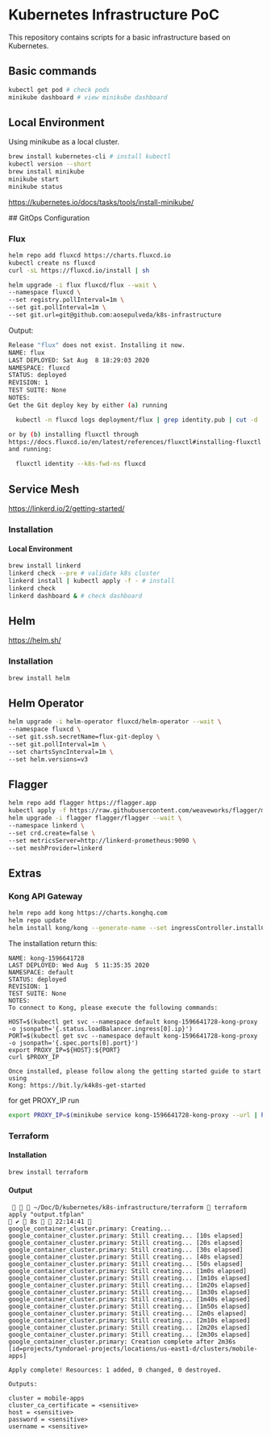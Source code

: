 # Kubernetes Infrastructure PoC

This repository contains scripts for a basic infrastructure based on Kubernetes.

## Basic commands

```bash
kubectl get pod # check pods
minikube dashboard # view minikube dashboard
```

## Local Environment

Using minikube as a local cluster.

```bash
brew install kubernetes-cli # install kubectl
kubectl version --short
brew install minikube
minikube start
minikube status
```
<https://kubernetes.io/docs/tasks/tools/install-minikube/>



## GitOps Configuration

### Flux

```bash
helm repo add fluxcd https://charts.fluxcd.io
kubectl create ns fluxcd
curl -sL https://fluxcd.io/install | sh
```

```bash
helm upgrade -i flux fluxcd/flux --wait \
--namespace fluxcd \
--set registry.pollInterval=1m \
--set git.pollInterval=1m \
--set git.url=git@github.com:aosepulveda/k8s-infrastructure
```

Output:

```bash
Release "flux" does not exist. Installing it now.
NAME: flux
LAST DEPLOYED: Sat Aug  8 18:29:03 2020
NAMESPACE: fluxcd
STATUS: deployed
REVISION: 1
TEST SUITE: None
NOTES:
Get the Git deploy key by either (a) running

  kubectl -n fluxcd logs deployment/flux | grep identity.pub | cut -d '"' -f2

or by (b) installing fluxctl through
https://docs.fluxcd.io/en/latest/references/fluxctl#installing-fluxctl
and running:

  fluxctl identity --k8s-fwd-ns fluxcd
```

## Service Mesh

<https://linkerd.io/2/getting-started/>

### Installation

#### Local Environment

```bash
brew install linkerd
linkerd check --pre # validate k8s cluster
linkerd install | kubectl apply -f - # install
linkerd check
linkerd dashboard & # check dashboard
```

## Helm

<https://helm.sh/>

### Installation

```bash
brew install helm
```

## Helm Operator

```bash
helm upgrade -i helm-operator fluxcd/helm-operator --wait \
--namespace fluxcd \
--set git.ssh.secretName=flux-git-deploy \
--set git.pollInterval=1m \
--set chartsSyncInterval=1m \
--set helm.versions=v3
```

## Flagger

```bash
helm repo add flagger https://flagger.app
kubectl apply -f https://raw.githubusercontent.com/weaveworks/flagger/master/artifacts/flagger/crd.yaml
helm upgrade -i flagger flagger/flagger --wait \
--namespace linkerd \
--set crd.create=false \
--set metricsServer=http://linkerd-prometheus:9090 \
--set meshProvider=linkerd
```

## Extras

### Kong API Gateway

```bash
helm repo add kong https://charts.konghq.com
helm repo update
helm install kong/kong --generate-name --set ingressController.installCRDs=false
```

The installation return this:

```
NAME: kong-1596641728
LAST DEPLOYED: Wed Aug  5 11:35:35 2020
NAMESPACE: default
STATUS: deployed
REVISION: 1
TEST SUITE: None
NOTES:
To connect to Kong, please execute the following commands:

HOST=$(kubectl get svc --namespace default kong-1596641728-kong-proxy -o jsonpath='{.status.loadBalancer.ingress[0].ip}')
PORT=$(kubectl get svc --namespace default kong-1596641728-kong-proxy -o jsonpath='{.spec.ports[0].port}')
export PROXY_IP=${HOST}:${PORT}
curl $PROXY_IP

Once installed, please follow along the getting started guide to start using
Kong: https://bit.ly/k4k8s-get-started
```

for get PROXY_IP run

```bash
export PROXY_IP=$(minikube service kong-1596641728-kong-proxy --url | head -1)
```

### Terraform

#### Installation

```bash
brew install terraform
```

#### Output

```base
    ~/Doc/D/kubernetes/k8s-infrastructure/terraform  terraform apply "output.tfplan"                                                                  ✔  8s   22:14:41 
google_container_cluster.primary: Creating...
google_container_cluster.primary: Still creating... [10s elapsed]
google_container_cluster.primary: Still creating... [20s elapsed]
google_container_cluster.primary: Still creating... [30s elapsed]
google_container_cluster.primary: Still creating... [40s elapsed]
google_container_cluster.primary: Still creating... [50s elapsed]
google_container_cluster.primary: Still creating... [1m0s elapsed]
google_container_cluster.primary: Still creating... [1m10s elapsed]
google_container_cluster.primary: Still creating... [1m20s elapsed]
google_container_cluster.primary: Still creating... [1m30s elapsed]
google_container_cluster.primary: Still creating... [1m40s elapsed]
google_container_cluster.primary: Still creating... [1m50s elapsed]
google_container_cluster.primary: Still creating... [2m0s elapsed]
google_container_cluster.primary: Still creating... [2m10s elapsed]
google_container_cluster.primary: Still creating... [2m20s elapsed]
google_container_cluster.primary: Still creating... [2m30s elapsed]
google_container_cluster.primary: Creation complete after 2m36s [id=projects/tyndorael-projects/locations/us-east1-d/clusters/mobile-apps]

Apply complete! Resources: 1 added, 0 changed, 0 destroyed.

Outputs:

cluster = mobile-apps
cluster_ca_certificate = <sensitive>
host = <sensitive>
password = <sensitive>
username = <sensitive>
```